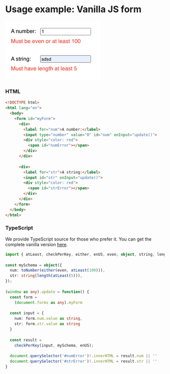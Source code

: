 # Usage example: Vanilla JS form

<img src="./vanilla-form.png" width="300px"></img>

### HTML

```html
<!DOCTYPE html>
<html lang="en">
  <body>
    <form id="myForm">
      <div>
        <label for="num">A number:</label>
        <input type="number" value="0" id="num" onInput="update()">
        <div style="color: red">
          <span id="numError"></span>
        </div>
      </div>
      
      <div>
        <label for="str">A string:</label>
        <input id="str" onInput="update()">
        <div style="color: red">
          <span id="strError"></span>
        </div>
      </div>
    </form>
  </body>
</html>
```

### TypeScript

We provide TypeScript source for those who prefer it. You can get the
complete vanilla version
[here](https://www.typescriptlang.org/play/?ssl=8&ssc=1&pln=1&pc=1#code/JYWwDg9gTgLgBAbzgQxgGQKbIM4wDRwDGAFhoQNYAKGUA0hgJ4EbAylTMB2AqgMrMA3DJwIQARgCsy+OLijBOAcwIAbYYrYEYEAHIBXEGJpwAvnABmUCCDgByMXuERbAKBeEInXHBANeJDBBkOABeOHEpQhgACgQXODhOAwAuOG19QxpoljYsjCERFHQsXGiARgAGCoBKWrx42RgoVLkFRWi1JTZo1EwcGIBWWur6k2qAbjdogHcFABMIaZRsFE4GaoA6PTA51AxQiz1OKOBPaOrEBo8veHNoGxCGhOiFwgNhGA27qBAVnFX1htfAAxe5uBLXbwKMB6eBhOIJBJJECpb4gDbIjYCZAqRzLRryJT1REE1H3DZyLE4vH-VpKBomcFETzeKAYbB6FRwp5EUgUah0RjRaGwgi+fykIJcPgTJmvd6cT4AR0cUD8GDUUWg0VsAGJkQBRKBWKC2aoAQg2Ck4NAAEgAVACyaAObI5XIxBjgAB9vXZXAl5SAPhsVTR1ZrtFAdbq5EaTWbLda7U6XWE3ZzPnIfX7bK5GUA).

```typescript
import { atLeast, checkPerKey, either, enUS, even, object, string, length, toNumber } from 'bueno'

const mySchema = object({
  num: toNumber(either(even, atLeast(100))),
  str: string(length(atLeast(5))),
});

(window as any).update = function() {
  const form =
    (document.forms as any).myForm

  const input = {
    num: form.num.value as string,
    str: form.str.value as string
  }

  const result =
    checkPerKey(input, mySchema, enUS);

  document.querySelector('#numError')!.innerHTML = result.num || ''
  document.querySelector('#strError')!.innerHTML = result.str || ''
}
```
